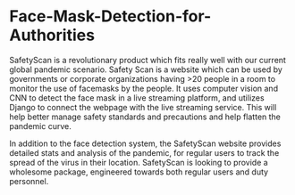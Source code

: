 # Face-Mask-Detection-for-Authorities

SafetyScan is a revolutionary product which fits really well with our current global pandemic scenario. Safety Scan is a website which can be used by governments or corporate organizations having >20 people in a room to monitor the use of facemasks by the people. It uses computer vision and CNN to detect the face mask in a live streaming platform, and utilizes Django to connect the webpage with the live streaming service. This will help better manage safety standards and precautions and help flatten the pandemic curve.

In addition to the face detection system, the SafetyScan website provides detailed stats and analysis of the pandemic, for regular users to track the spread of the virus in their location. SafetyScan is looking to provide a wholesome package, engineered towards both regular users and duty personnel.


